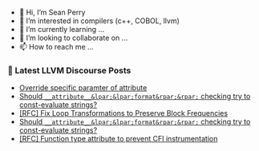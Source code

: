 - 👋 Hi, I’m Sean Perry
- 👀 I’m interested in compilers (c++, COBOL, llvm)
- 🌱 I’m currently learning ...
- 💞️ I’m looking to collaborate on ...
- 📫 How to reach me ...

<!---
s66perry/s66perry is a ✨ special ✨ repository because its `README.md` (this file) appears on your GitHub profile.
You can click the Preview link to take a look at your changes.
--->
### 📕 Latest LLVM Discourse Posts

<!-- DISCOURSE-LLVM:START -->
- [Override specific paramter of attribute](https://discourse.llvm.org/t/override-specific-paramter-of-attribute/85872#post_1)
- [Should `__attribute__&lpar;&lpar;format&rpar;&rpar;` checking try to const-evaluate strings?](https://discourse.llvm.org/t/should-attribute-format-checking-try-to-const-evaluate-strings/85854#post_6)
- [[RFC] Fix Loop Transformations to Preserve Block Frequencies](https://discourse.llvm.org/t/rfc-fix-loop-transformations-to-preserve-block-frequencies/85785?page=2#post_33)
- [Should `__attribute__&lpar;&lpar;format&rpar;&rpar;` checking try to const-evaluate strings?](https://discourse.llvm.org/t/should-attribute-format-checking-try-to-const-evaluate-strings/85854#post_5)
- [[RFC] Function type attribute to prevent CFI instrumentation](https://discourse.llvm.org/t/rfc-function-type-attribute-to-prevent-cfi-instrumentation/85458#post_6)
<!-- DISCOURSE-LLVM:END -->
